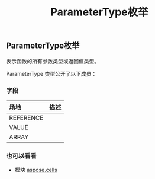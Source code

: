 ﻿---
title: ParameterType枚举
second_title: Aspose.Cells for Python via .NET API 参考文献
description:
type: docs
weight: 2340
url: /zh/python-net/aspose.cells/parametertype/
is_root: false
---
## ParameterType枚举
表示函数的所有参数类型或返回值类型。



ParameterType 类型公开了以下成员：

### 字段
|场地|描述|
| :- | :- |
| REFERENCE |  |
| VALUE |  |
| ARRAY |  |



### 也可以看看
* 模块 [aspose.cells](..)
